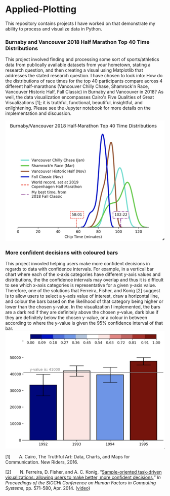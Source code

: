 # Applied-Plotting

This repository contains projects I have worked on that demonstrate my ability to process and visualize data in Python. 

### Burnaby and Vancouver 2018 Half Marathon Top 40 Time Distributions
This project involved finding and processing some sort of sports/athletics data from publically available datasets from your hometown, stating a research question, and then creating a visual using Matplotlib that addresses the stated research question. I have chosen to look into: How do the distributions of race times for the top 40 participants compare across 4 different half-marathons (Vancouver Chilly Chase, Shamrock'n Race, Vancouver Historic Half, Fall Classic) in Burnaby and Vancouver in 2018? As well, the data visualization encompasses Cairo's Five Qualities of Great Visualizations [1]; it is truthful, functional, beautiful, insightful, and enlightening. Please see the Jupyter notebook for more details on the implementation and discussion. 

![alt text](https://github.com/jeffreyboschman/Applied-Plotting/blob/main/images/Burnaby%20and%20Vancouver%202018%20Half%20Marathon%20Top%2040%20Time%20Distributions.png?raw=true)

### More confident decisions with coloured bars
This project invovled helping users make more confident decisions in regards to data with confidence intervals. For example, in a vertical bar chart where each of the x-axis categories have different y-axis values and distributions, the the confidence intervals may overlap and thus it is difficult to see which x-axis categories is representative for a given y-axis value. Therefore, one of the solutions that Ferreira, Fisher, and Konig [2] suggest is to allow users to select a y-axis value of interest, draw a horizontal line, and colour the bars based on the likelihood of that category being higher or lower than the chosen y-value. In the visualization I implemented, the bars are a dark red if they are definitely above the chosen y-value, dark blue if they are definitely below the chosen y-value, or a colour in between according to where the y-value is given the 95% confidence interval of that bar. 
![alt text](https://github.com/jeffreyboschman/Applied-Plotting/blob/main/images/More%20confident%20decisions%20with%20coloured%20bars.png?raw=true)



[1] &nbsp;&nbsp;&nbsp;&nbsp;&nbsp;&nbsp;A. Cairo, The Truthful Art: Data, Charts, and Maps for Communication. New Riders, 2016. 

[2] &nbsp;&nbsp;&nbsp;&nbsp;&nbsp;&nbsp;N. Ferreira, D. Fisher, and A. C. Konig, “[Sample-oriented task-driven visualizations: allowing users to make better, more confident decisions](https://www.microsoft.com/en-us/research/wp-content/uploads/2016/02/Ferreira_Fisher_Sample_Oriented_Tasks.pdf),” _In Proceedings of the SIGCHI Conference on Human Factors in Computing Systems_, pp. 571–580, Apr. 2014. ([video](https://www.youtube.com/watch?v=BI7GAs-va-Q))
